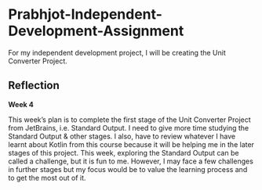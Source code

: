 # Prabhjot-Independent-Development-Assignment

For my independent development project, I will be creating the Unit Converter Project.

## Reflection

**Week 4**

This week’s plan is to complete the first stage of the Unit Converter Project from JetBrains, i.e. Standard Output. I need to give more time studying the Standard Output & other stages. I also, have to review whatever I have learnt about Kotlin from this course because it will be helping me in the later stages of this project. This week, exploring the Standard Output can be called a challenge, but it is fun to me. However, I may face a few challenges in further stages but my focus would be to value the learning process and to get the most out of it. 
